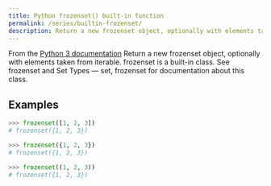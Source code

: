 ```yaml
---
title: Python frozenset() built-in function
permalink: /series/builtin-frozenset/
description: Return a new frozenset object, optionally with elements taken from iterable. frozenset is a built-in class. See frozenset and Set Types — set, frozenset for documentation about this class.
---
```



<base-disclaimer>
  <base-disclaimer-title>
    From the <a target="_blank" href="https://docs.python.org/3/library/functions.html#frozenset">Python 3 documentation</a>
  </base-disclaimer-title>
  <base-disclaimer-content>
   Return a new frozenset object, optionally with elements taken from iterable. frozenset is a built-in class. See frozenset and Set Types — set, frozenset for documentation about this class.
  </base-disclaimer-content>
</base-disclaimer>

## Examples

```python
>>> frozenset([1, 2, 3])
# frozenset({1, 2, 3})

>>> frozenset({1, 2, 3})
# frozenset({1, 2, 3})

>>> frozenset((1, 2, 3))
# frozenset({1, 2, 3})
```
